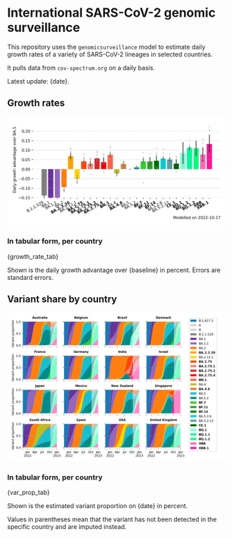 # International SARS-CoV-2 genomic surveillance

This repository uses the `genomicsurveillance` model to estimate daily growth rates of a variety of SARS-CoV-2 lineages in selected countries.

It pulls data from `cov-spectrum.org` on a daily basis.

Latest update: {date}.

## Growth rates
![Growth rates](plots/growth-rate-latest.png)

### In tabular form, per country

{growth_rate_tab}

Shown is the daily growth advantage over {baseline} in percent. Errors are standard errors.

## Variant share by country

![Variant share by country](plots/variant-share-latest.png)

### In tabular form, per country

{var_prop_tab}

Shown is the estimated variant proportion on {date} in percent. 

Values in parentheses mean that the variant has not been detected in the specific country and are imputed instead.

